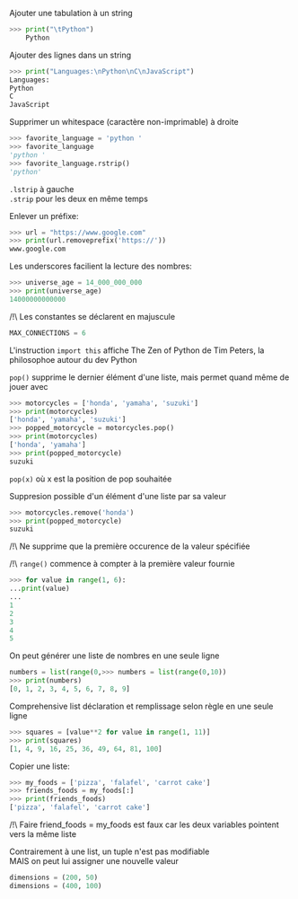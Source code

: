 Ajouter une tabulation à un string
```python
>>> print("\tPython")
	Python
```

Ajouter des lignes dans un string
```python
>>> print("Languages:\nPython\nC\nJavaScript")
Languages:
Python
C
JavaScript
```

Supprimer un whitespace (caractère non-imprimable) à droite
```python
>>> favorite_language = 'python '
>>> favorite_language
'python '
>>> favorite_language.rstrip()
'python'
```
`.lstrip` à gauche <br>
`.strip` pour les deux en même temps <br>


Enlever un préfixe:
```python
>>> url = "https://www.google.com"
>>> print(url.removeprefix('https://'))
www.google.com
```

Les underscores facilient la lecture des nombres:
```python
>>> universe_age = 14_000_000_000
>>> print(universe_age)
14000000000000
```

/!\ Les constantes se déclarent en majuscule
```python
MAX_CONNECTIONS = 6
```

L'instruction `import this` affiche The Zen of Python de Tim Peters, la philosophoe autour du dev Python

`pop()` supprime le dernier élément d'une liste, mais permet quand même de jouer avec
```python
>>> motorcycles = ['honda', 'yamaha', 'suzuki']
>>> print(motorcycles)
['honda', 'yamaha', 'suzuki']
>>> popped_motorcycle = motorcycles.pop()
>>> print(motorcycles)
['honda', 'yamaha']
>>> print(popped_motorcycle)
suzuki
```
`pop(x)` où x est la position de pop souhaitée

Suppresion possible d'un élément d'une liste par sa valeur
```python
>>> motorcycles.remove('honda')
>>> print(popped_motorcycle)
suzuki
```
/!\ Ne supprime que la première occurence de la valeur spécifiée

/!\ `range()` commence à compter à la première valeur fournie
```python
>>> for value in range(1, 6):
...print(value)
...
1
2
3
4
5
```

On peut générer une liste de nombres en une seule ligne
```python
numbers = list(range(0,>>> numbers = list(range(0,10))
>>> print(numbers)
[0, 1, 2, 3, 4, 5, 6, 7, 8, 9]
```

Comprehensive list déclaration et remplissage selon règle en une seule ligne
```python
>>> squares = [value**2 for value in range(1, 11)]
>>> print(squares)
[1, 4, 9, 16, 25, 36, 49, 64, 81, 100]
```

Copier une liste:
```python
>>> my_foods = ['pizza', 'falafel', 'carrot cake']
>>> friends_foods = my_foods[:]
>>> print(friends_foods)
['pizza', 'falafel', 'carrot cake']
```
/!\ Faire friend_foods = my_foods est faux car les deux variables pointent vers la même liste

Contrairement à une list, un tuple n'est pas modifiable <br>
MAIS on peut lui assigner une nouvelle valeur
```python
dimensions = (200, 50)
dimensions = (400, 100)
```